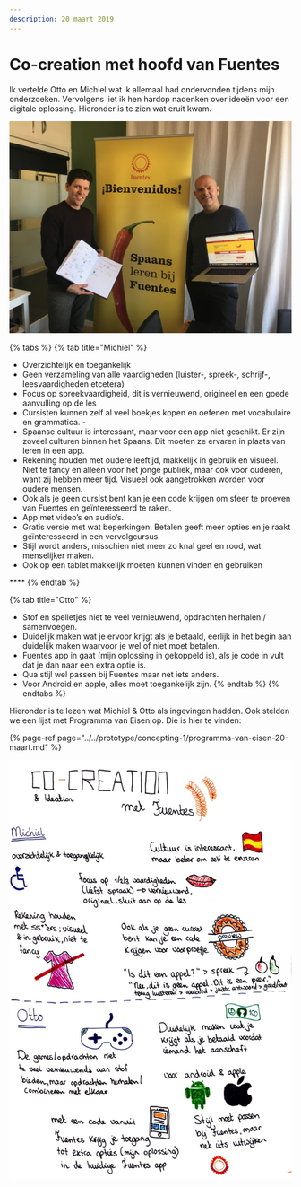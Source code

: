 ```yaml
---
description: 20 maart 2019
---
```


# Co-creation met hoofd van Fuentes

Ik vertelde Otto en Michiel wat ik allemaal had ondervonden tijdens mijn onderzoeken. Vervolgens liet ik hen hardop nadenken over ideeën voor een digitale oplossing. Hieronder is te zien wat eruit kwam.

![](../../.gitbook/assets/img_0267.JPG)

{% tabs %}
{% tab title="Michiel" %}
* Overzichtelijk en toegankelijk
* Geen verzameling van alle vaardigheden \(luister-, spreek-, schrijf-, leesvaardigheden etcetera\)
* Focus op spreekvaardigheid, dit is vernieuwend, origineel en een goede aanvulling op de les
* Cursisten kunnen zelf al veel boekjes kopen en oefenen met vocabulaire en grammatica. -
* Spaanse cultuur is interessant, maar voor een app niet geschikt. Er zijn zoveel culturen binnen het Spaans. Dit moeten ze ervaren in plaats van leren in een app. 
* Rekening houden met oudere leeftijd, makkelijk in gebruik en visueel. Niet te fancy en alleen voor het jonge publiek, maar ook voor ouderen, want zij hebben meer tijd. Visueel ook aangetrokken worden voor oudere mensen. 
* Ook als je geen cursist bent kan je een code krijgen om sfeer te proeven van Fuentes en geïnteresseerd te raken.
* App met video’s en audio’s. 
* Gratis versie met wat beperkingen. Betalen geeft meer opties en je raakt geïnteresseerd in een vervolgcursus.
* Stijl wordt anders, misschien niet meer zo knal geel en rood, wat menselijker maken. 
* Ook op een tablet makkelijk moeten kunnen vinden en gebruiken

\*\*\*\*
{% endtab %}

{% tab title="Otto" %}
* Stof en spelletjes niet te veel vernieuwend, opdrachten herhalen / samenvoegen. 
* Duidelijk maken wat je ervoor krijgt als je betaald, eerlijk in het begin aan duidelijk maken waarvoor je wel of niet moet betalen. 
* Fuentes app in gaat \(mijn oplossing in gekoppeld is\), als je code in vult dat je dan naar een extra optie is. 
* Qua stijl wel passen bij Fuentes maar net iets anders. 
* Voor Android en apple, alles moet toegankelijk zijn.
{% endtab %}
{% endtabs %}

Hieronder is te lezen wat Michiel & Otto als ingevingen hadden. Ook stelden we een lijst met Programma van Eisen op. Die is hier te vinden:

{% page-ref page="../../prototype/concepting-1/programma-van-eisen-20-maart.md" %}

![](../../.gitbook/assets/logboek-scan-2-31-maart-2-1-2.jpg)

